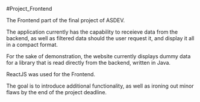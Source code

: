 #Project_Frontend

The Frontend part of the final project of ASDEV.

The application currently has the capability to receieve data from the backend,
as well as filtered data should the user request it, and display it all in
a compact format.

For the sake of demonstration, the website currently displays dummy data for a
library that is read directly from the backend, written in Java.

ReactJS was used for the Frontend.

The goal is to introduce additional functionality, as well as ironing out minor flaws
by the end of the project deadline.
